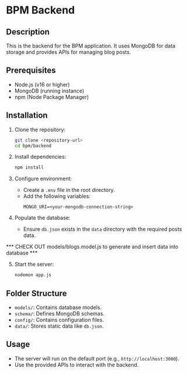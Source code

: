# BPM Backend

## Description
This is the backend for the BPM application. It uses MongoDB for data storage and provides APIs for managing blog posts.

## Prerequisites
- Node.js (v16 or higher)
- MongoDB (running instance)
- npm (Node Package Manager)

## Installation
1. Clone the repository:
   ```bash
   git clone <repository-url>
   cd bpm/backend
   ```

2. Install dependencies:
   ```bash
   npm install
   ```

3. Configure environment:
   - Create a `.env` file in the root directory.
   - Add the following variables:
     ```
     MONGO_URI=<your-mongodb-connection-string>
     ```

4. Populate the database:
   - Ensure `db.json` exists in the `data` directory with the required posts data.

*** CHECK OUT models/blogs.model.js to generate and insert data into database ***

5. Start the server:
   ```bash
   nodemon app.js
   ```

## Folder Structure
- `models/`: Contains database models.
- `schema/`: Defines MongoDB schemas.
- `config/`: Contains configuration files.
- `data/`: Stores static data like `db.json`.

## Usage
- The server will run on the default port (e.g., `http://localhost:3000`).
- Use the provided APIs to interact with the backend.
